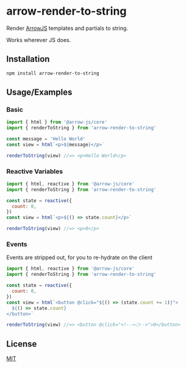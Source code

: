 # arrow-render-to-string

Render [ArrowJS](http://arrow-js.com) templates and partials to string.

Works wherever JS does.

## Installation

```bash
npm install arrow-render-to-string
```

## Usage/Examples

### Basic

```javascript
import { html } from '@arrow-js/core'
import { renderToString } from 'arrow-render-to-string'

const message = 'Hello World'
const view = html`<p>${message}</p>`

renderToString(view) //=> <p>Hello World</p>
```

### Reactive Variables

```javascript
import { html, reactive } from '@arrow-js/core'
import { renderToString } from 'arrow-render-to-string'

const state = reactive({
  count: 0,
})
const view = html`<p>${() => state.count}</p>`

renderToString(view) //=> <p>0</p>
```

### Events

Events are stripped out, for you to re-hydrate on the client

```javascript
import { html, reactive } from '@arrow-js/core'
import { renderToString } from 'arrow-render-to-string'

const state = reactive({
  count: 0,
})
const view = html`<button @click="${() => (state.count += 1)}">
  ${() => state.count}
</button>`

renderToString(view) //=> <button @click="<!--➳❍-->">0</button>
```

## License

[MIT](/LICENSE)
